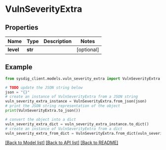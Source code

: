 # VulnSeverityExtra


## Properties

Name | Type | Description | Notes
------------ | ------------- | ------------- | -------------
**level** | **str** |  | [optional] 

## Example

```python
from sysdig_client.models.vuln_severity_extra import VulnSeverityExtra

# TODO update the JSON string below
json = "{}"
# create an instance of VulnSeverityExtra from a JSON string
vuln_severity_extra_instance = VulnSeverityExtra.from_json(json)
# print the JSON string representation of the object
print(VulnSeverityExtra.to_json())

# convert the object into a dict
vuln_severity_extra_dict = vuln_severity_extra_instance.to_dict()
# create an instance of VulnSeverityExtra from a dict
vuln_severity_extra_from_dict = VulnSeverityExtra.from_dict(vuln_severity_extra_dict)
```
[[Back to Model list]](../README.md#documentation-for-models) [[Back to API list]](../README.md#documentation-for-api-endpoints) [[Back to README]](../README.md)


